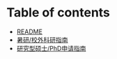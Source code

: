 # Table of contents

* [README](README.md)
* [暑研/校外科研指南](<README (1).md>)
* [研究型硕士/PhD申请指南](yan-jiu-xing-shuo-shi-phd-shen-qing-zhi-nan.md)
